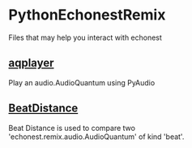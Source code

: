 # PythonEchonestRemix

Files that may help you interact with echonest


## [aqplayer]

Play an audio.AudioQuantum using PyAudio

## [BeatDistance]

Beat Distance is used to compare two 'echonest.remix.audio.AudioQuantum' of kind 'beat'.

[aqplayer]: https://github.com/jlstack/PythonEchonestRemix/tree/master/aqplayer
[BeatDistance]: https://github.com/jlstack/PythonEchonestRemix/tree/master/BeatDistance

